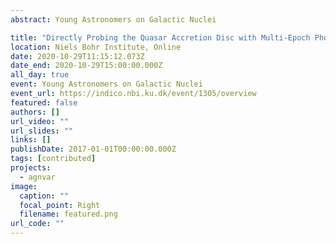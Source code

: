 ```yaml
---
abstract: Young Astronomers on Galactic Nuclei  

title: "Directly Probing the Quasar Accretion Disc with Multi-Epoch Photometry"
location: Niels Bohr Institute, Online
date: 2020-10-29T11:15:12.073Z
date_end: 2020-10-29T15:00:00.000Z
all_day: true
event: Young Astronomers on Galactic Nuclei
event_url: https://indico.nbi.ku.dk/event/1305/overview
featured: false
authors: []
url_video: ""
url_slides: ""
links: []
publishDate: 2017-01-01T00:00:00.000Z
tags: [contributed]
projects:
  - agnvar
image:
  caption: ""
  focal_point: Right
  filename: featured.png
url_code: ""
---
```


